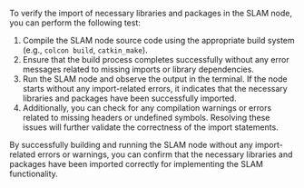 To verify the import of necessary libraries and packages in the SLAM node, you can perform the following test:

1. Compile the SLAM node source code using the appropriate build system (e.g., `colcon build`, `catkin_make`).
2. Ensure that the build process completes successfully without any error messages related to missing imports or library dependencies.
3. Run the SLAM node and observe the output in the terminal. If the node starts without any import-related errors, it indicates that the necessary libraries and packages have been successfully imported.
4. Additionally, you can check for any compilation warnings or errors related to missing headers or undefined symbols. Resolving these issues will further validate the correctness of the import statements.

By successfully building and running the SLAM node without any import-related errors or warnings, you can confirm that the necessary libraries and packages have been imported correctly for implementing the SLAM functionality.